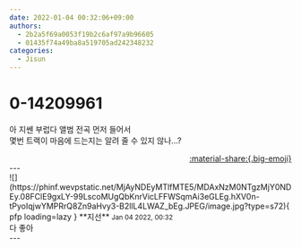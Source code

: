 ```yaml
---
date: 2022-01-04 00:32:06+09:00
authors:
  - 2b2a5f69a0053f19b2c6af97a9b96605
  - 01435f74a49ba8a519705ad242348232
categories:
  - Jisun
---
```


# 0-14209961

<div class="post-container" markdown="1">
<div class="content-container md-sidebar__scrollwrap" markdown="1">

아 지쎈 부럽다 앨범 전곡 먼저 들어서<br>몇번 트랙이 마음에 드는지는 알려 줄 수 있지 않나...?

</div>
</div>

<div style="text-align: right;" markdown="1">
<a href="https://weverse.io/fromis9/fanpost/0-14209961" style="text-align: right;">:material-share:{.big-emoji}</a>
</div>
---

<div class="comments-container md-sidebar__scrollwrap" markdown="1">
<div class="comment" markdown="1">
<div class='id-container' markdown="1">
![](https://phinf.wevpstatic.net/MjAyNDEyMTlfMTE5/MDAxNzM0NTgzMjY0NDEy.08FClE9gxLY-99LscoMUgQbKnrVicLFFWSqmAi3eGLEg.hXV0n-tPyoIqjwYMPRrQ8Zn9aHvy3-B2llL4LWAZ_bEg.JPEG/image.jpg?type=s72){ pfp loading=lazy }
**<span class="artist">지선</span>** <small>Jan 04 2022, 00:32</small><br>
</div>
<div class='comment-body' markdown="1">
다 좋아
</div>
</div>
</div>
---
